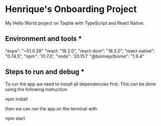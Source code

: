 # Henrique's Onboarding Project 
My Hello World project on Taqtile with TypeScript and React Native. 

## Environment and tools *
"expo": "~51.0.28"
"react: "18.2.0",
"react-dom": "18.2.0",
"react-native": "0.74.5",
"npm": '10.7.0',
"node": '20.15.1'
"@biomejs/biome": "1.9.4"

## Steps to run and debug *
To run the app we need to install all dependencies first. This can be done using the following instruction

npm install

then we can run the app on the terminal with

npm start